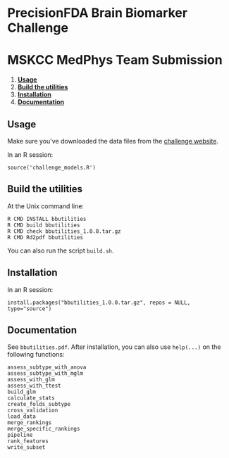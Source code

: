 
PrecisionFDA Brain Biomarker Challenge
======================================

MSKCC MedPhys Team Submission
=============================

  1. **[Usage](#Usage)**
  2. **[Build the utilities](#Build)**
  3. **[Installation](#Installation)**
  4. **[Documentation](#Documentation)**

Usage <a name="Usage"></a>
-----
Make sure you've downloaded the data files from the [challenge website](https://precision.fda.gov/challenges/8).

In an R session:

```
source('challenge_models.R')
```

Build the utilities <a name="Build"></a>
-------------------
At the Unix command line:

```
R CMD INSTALL bbutilities
R CMD build bbutilities
R CMD check bbutilities_1.0.0.tar.gz
R CMD Rd2pdf bbutilities
```

You can also run the script `build.sh`.

Installation <a name="Installation"></a>
------------
In an R session:

```
install.packages("bbutilities_1.0.0.tar.gz", repos = NULL, type="source")
```

Documentation <a name="Documentation"></a>
-------------

See `bbutilities.pdf`. After installation, you can also use `help(...)` on the following functions:

```
assess_subtype_with_anova
assess_subtype_with_mglm
assess_with_glm
assess_with_ttest
build_glm
calculate_stats
create_folds_subtype
cross_validation
load_data
merge_rankings
merge_specific_rankings
pipeline
rank_features
write_subset
``` 




